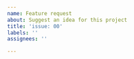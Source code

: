```yaml
---
name: Feature request
about: Suggest an idea for this project
title: 'issue: 00'
labels: ''
assignees: ''

---
```




